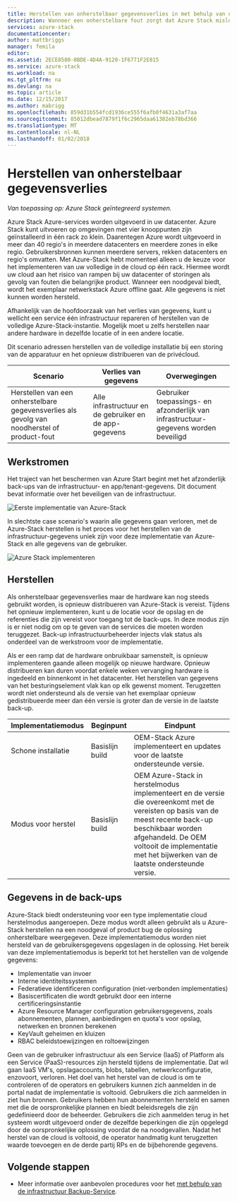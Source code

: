 ```yaml
---
title: Herstellen van onherstelbaar gegevensverlies in met behulp van de infrastructuur Backup-Service van Azure-Stack | Microsoft Docs
description: Wanneer een onherstelbare fout zorgt dat Azure Stack mislukt, kunt uw infrastructuur-gegevens herstellen bij het hervatten van de implementatie van uw Azure-Stack.
services: azure-stack
documentationcenter: 
author: mattbriggs
manager: femila
editor: 
ms.assetid: 2ECE8580-0BDE-4D4A-9120-1F6771F2E815
ms.service: azure-stack
ms.workload: na
ms.tgt_pltfrm: na
ms.devlang: na
ms.topic: article
ms.date: 12/15/2017
ms.author: mabrigg
ms.openlocfilehash: 859d31b554fcd1936ce555f6afb0f4631a3af7aa
ms.sourcegitcommit: 85012dbead7879f1f6c2965daa61302eb78bd366
ms.translationtype: MT
ms.contentlocale: nl-NL
ms.lasthandoff: 01/02/2018
---
```

# <a name="recover-from-catastrophic-data-loss"></a>Herstellen van onherstelbaar gegevensverlies

*Van toepassing op: Azure Stack geïntegreerd systemen.*

Azure Stack Azure-services worden uitgevoerd in uw datacenter. Azure Stack kunt uitvoeren op omgevingen met vier knooppunten zijn geïnstalleerd in één rack zo klein. Daarentegen Azure wordt uitgevoerd in meer dan 40 regio's in meerdere datacenters en meerdere zones in elke regio. Gebruikersbronnen kunnen meerdere servers, rekken datacenters en regio's omvatten. Met Azure-Stack hebt momenteel alleen u de keuze voor het implementeren van uw volledige in de cloud op één rack. Hiermee wordt uw cloud aan het risico van rampen bij uw datacenter of storingen als gevolg van fouten die belangrijke product. Wanneer een noodgeval biedt, wordt het exemplaar netwerkstack Azure offline gaat. Alle gegevens is niet kunnen worden hersteld.

Afhankelijk van de hoofdoorzaak van het verlies van gegevens, kunt u wellicht een service één infrastructuur repareren of herstellen van de volledige Azure-Stack-instantie. Mogelijk moet u zelfs herstellen naar andere hardware in dezelfde locatie of in een andere locatie.

Dit scenario adressen herstellen van de volledige installatie bij een storing van de apparatuur en het opnieuw distribueren van de privécloud.

| Scenario                                                           | Verlies van gegevens                            | Overwegingen                                                             |
|--------------------------------------------------------------------|--------------------------------------|----------------------------------------------------------------------------|
| Herstellen van een onherstelbare gegevensverlies als gevolg van noodherstel of product-fout | Alle infrastructuur en de gebruiker en de app-gegevens | Gebruiker toepassings- en afzonderlijk van infrastructuur-gegevens worden beveiligd |

## <a name="workflows"></a>Werkstromen

Het traject van het beschermen van Azure Start begint met het afzonderlijk back-ups van de infrastructuur- en app/tenant-gegevens. Dit document bevat informatie over het beveiligen van de infrastructuur. 

![Eerste implementatie van Azure-Stack](media\azure-stack-backup\azure-stack-backup-workflow1.png)

In slechtste case scenario's waarin alle gegevens gaan verloren, met de Azure-Stack herstellen is het proces voor het herstellen van de infrastructuur-gegevens uniek zijn voor deze implementatie van Azure-Stack en alle gegevens van de gebruiker. 

![Azure Stack implementeren](media\azure-stack-backup\azure-stack-backup-workflow2.png)

## <a name="restore"></a>Herstellen

Als onherstelbaar gegevensverlies maar de hardware kan nog steeds gebruikt worden, is opnieuw distribueren van Azure-Stack is vereist. Tijdens het opnieuw implementeren, kunt u de locatie voor de opslag en de referenties die zijn vereist voor toegang tot de back-ups. In deze modus zijn is er niet nodig om op te geven van de services die moeten worden teruggezet. Back-up infrastructuurbeheerder injects vlak status als onderdeel van de werkstroom voor de implementatie.

Als er een ramp dat de hardware onbruikbaar samenstelt, is opnieuw implementeren gaande alleen mogelijk op nieuwe hardware. Opnieuw distribueren kan duren voordat enkele weken vervanging hardware is ingedeeld en binnenkomt in het datacenter. Het herstellen van gegevens van het besturingselement vlak kan op elk gewenst moment. Terugzetten wordt niet ondersteund als de versie van het exemplaar opnieuw gedistribueerde meer dan één versie is groter dan de versie in de laatste back-up. 

| Implementatiemodus | Beginpunt | Eindpunt                                                                                                                                                                                                     |
|-----------------|----------------|---------------------------------------------------------------------------------------------------------------------------------------------------------------------------------------------------------------|
| Schone installatie   | Basislijn build | OEM-Stack Azure implementeert en updates voor de laatste ondersteunde versie.                                                                                                                                          |
| Modus voor herstel   | Basislijn build | OEM Azure-Stack in herstelmodus implementeert en de versie die overeenkomt met de vereisten op basis van de meest recente back-up beschikbaar worden afgehandeld. De OEM voltooit de implementatie met het bijwerken van de laatste ondersteunde versie. |

## <a name="data-in-backups"></a>Gegevens in de back-ups

Azure-Stack biedt ondersteuning voor een type implementatie cloud herstelmodus aangeroepen. Deze modus wordt alleen gebruikt als u Azure-Stack herstellen na een noodgeval of product bug de oplossing onherstelbare weergegeven. Deze implementatiemodus worden niet hersteld van de gebruikersgegevens opgeslagen in de oplossing. Het bereik van deze implementatiemodus is beperkt tot het herstellen van de volgende gegevens:

 - Implementatie van invoer
 - Interne identiteitssystemen
 - Federatieve identificeren configuration (niet-verbonden implementaties)
 - Basiscertificaten die wordt gebruikt door een interne certificeringsinstantie
 - Azure Resource Manager configuration gebruikersgegevens, zoals abonnementen, plannen, aanbiedingen en quota's voor opslag, netwerken en bronnen berekenen
 - KeyVault geheimen en kluizen
 - RBAC beleidstoewijzingen en roltoewijzingen 

Geen van de gebruiker infrastructuur als een Service (IaaS) of Platform als een Service (PaaS)-resources zijn hersteld tijdens de implementatie. Dat wil gaan IaaS VM's, opslagaccounts, blobs, tabellen, netwerkconfiguratie, enzovoort, verloren. Het doel van het herstel van de cloud is om te controleren of de operators en gebruikers kunnen zich aanmelden in de portal nadat de implementatie is voltooid. Gebruikers die zich aanmelden in ziet hun bronnen. Gebruikers hebben hun abonnementen hersteld en samen met die de oorspronkelijke plannen en biedt beleidsregels die zijn gedefinieerd door de beheerder. Gebruikers die zich aanmelden terug in het systeem wordt uitgevoerd onder de dezelfde beperkingen die zijn opgelegd door de oorspronkelijke oplossing voordat de na noodgevallen. Nadat het herstel van de cloud is voltooid, de operator handmatig kunt terugzetten waarde toevoegen en de derde partij RPs en de bijbehorende gegevens.

## <a name="next-steps"></a>Volgende stappen

 - Meer informatie over aanbevolen procedures voor het [met behulp van de infrastructuur Backup-Service](azure-stack-backup-best-practices.md).

